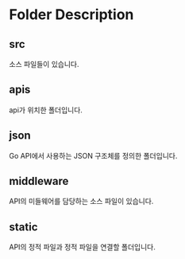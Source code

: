 # Folder Description

## src

소스 파일들이 있습니다.

## apis

api가 위치한 폴더입니다.

## json

Go API에서 사용하는 JSON 구조체를 정의한 폴더입니다.

## middleware

API의 미들웨어를 담당하는 소스 파일이 있습니다.

## static

API의 정적 파일과 정적 파일을 연결할 폴더입니다.